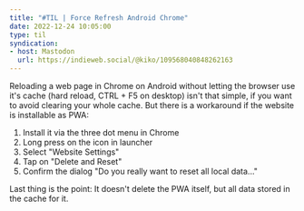 ```yaml
---
title: "#TIL | Force Refresh Android Chrome"
date: 2022-12-24 10:05:00
type: til
syndication: 
- host: Mastodon
  url: https://indieweb.social/@kiko/109568040848262163
---
```


Reloading a web page in Chrome on Android without letting the browser use it's cache (hard reload, CTRL + F5 on desktop) isn't that simple, if you want to avoid clearing your whole cache. But there is a workaround if the website is installable as PWA: 

1. Install it via the three dot menu in Chrome
2. Long press on the icon in launcher
3. Select "Website Settings"
4. Tap on "Delete and Reset"
5. Confirm the dialog "Do you really want to reset all local data..."

Last thing is the point: It doesn't delete the PWA itself, but all data stored in the cache for it.
